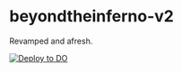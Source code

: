 # beyondtheinferno-v2
Revamped and afresh.

[![Deploy to DO](https://www.deploytodo.com/do-btn-blue.svg)](https://cloud.digitalocean.com/apps/new?repo=https://github.com/beyondtheinferno/beyondtheinferno-v2/tree/main&refcode=67db4111852e)
